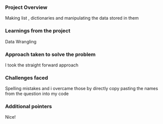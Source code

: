 ### Project Overview

 Making list , dictionaries and manipulating the data stored in them


### Learnings from the project

 Data Wrangling


### Approach taken to solve the problem

 I took the straight forward approach


### Challenges faced

 Spelling mistakes and i overcame those by directly copy pasting the names from the question into my code


### Additional pointers

 Nice!


